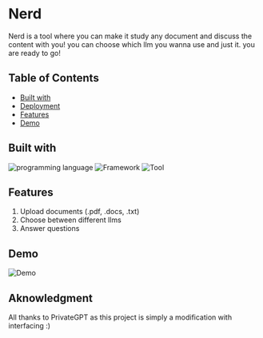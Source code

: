 # Nerd
Nerd is a tool where you can make it study any document and discuss the content with you!
you can choose which llm you wanna use and just it. you are ready to go!


## Table of Contents

- [Built with](#Built-with)
- [Deployment](#Deployment)
- [Features](#Features)
- [Demo](#Demo)

## Built with

![programming language](https://img.shields.io/badge/programmig%20language-Python-red)
![Framework](https://img.shields.io/badge/Framework-ReactJs-blue)
![Tool](https://img.shields.io/badge/Tool-LangChain-green)

## Features 
1. Upload documents (.pdf, .docs, .txt)
2. Choose between different llms
3. Answer questions
   
## Demo

![Demo](https://github.com/dina-khalid/Nerd/blob/main/Nerd%20Demo)




## Aknowledgment
All thanks to PrivateGPT as this project is simply a modification with interfacing :)
